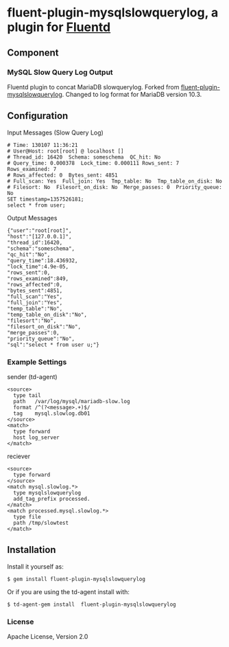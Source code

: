 # fluent-plugin-mysqlslowquerylog, a plugin for [Fluentd](http://fluentd.org)

## Component

### MySQL Slow Query Log Output

Fluentd plugin to concat MariaDB slowquerylog. Forked from [fluent-plugin-mysqlslowquerylog](https://github.com/studio3104/fluent-plugin-mysqlslowquerylog). Changed to log format for MariaDB version 10.3.

## Configuration

Input Messages (Slow Query Log)
```
# Time: 130107 11:36:21
# User@Host: root[root] @ localhost []
# Thread_id: 16420  Schema: someschema  QC_hit: No
# Query_time: 0.000378  Lock_time: 0.000111 Rows_sent: 7  Rows_examined: 7
# Rows_affected: 0  Bytes_sent: 4851
# Full_scan: Yes  Full_join: Yes  Tmp_table: No  Tmp_table_on_disk: No
# Filesort: No  Filesort_on_disk: No  Merge_passes: 0  Priority_queue: No
SET timestamp=1357526181;
select * from user;
```

Output Messages
```
{"user":"root[root]",
"host":"[127.0.0.1]",
"thread_id":16420,
"schema":"someschema",
"qc_hit":"No",
"query_time":18.436932,
"lock_time":4.9e-05,
"rows_sent":0,
"rows_examined":849,
"rows_affected":0,
"bytes_sent":4851,
"full_scan":"Yes",
"full_join":"Yes",
"temp_table":"No",
"temp_table_on_disk":"No",
"filesort":"No",
"filesort_on_disk":"No",
"merge_passes":0,
"priority_queue":"No",
"sql":"select * from user u;"}
```

### Example Settings
sender (td-agent)
```
<source>
  type tail
  path   /var/log/mysql/mariadb-slow.log
  format /^(?<message>.+)$/
  tag    mysql.slowlog.db01
</source>
<match>
  type forward
  host log_server
</match>
```

reciever
```
<source>
  type forward
</source>
<match mysql.slowlog.*>
  type mysqlslowquerylog
  add_tag_prefix processed.
</match>
<match processed.mysql.slowlog.*>
  type file
  path /tmp/slowtest
</match>
```

## Installation

Install it yourself as:

    $ gem install fluent-plugin-mysqlslowquerylog

Or if you are using the td-agent install with:
	
    $ td-agent-gem install  fluent-plugin-mysqlslowquerylog

### License
Apache License, Version 2.0
